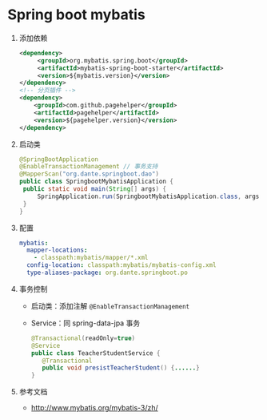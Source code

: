 # Spring boot mybatis

1. 添加依赖

   ```xml
   <dependency>
     	<groupId>org.mybatis.spring.boot</groupId>
     	<artifactId>mybatis-spring-boot-starter</artifactId>
     	<version>${mybatis.version}</version>
   </dependency>
   <!-- 分页插件 -->
   <dependency>
       <groupId>com.github.pagehelper</groupId>
       <artifactId>pagehelper</artifactId>
       <version>${pagehelper.version}</version>
   </dependency>
   ```

2. 启动类

   ```java
   @SpringBootApplication
   @EnableTransactionManagement	// 事务支持
   @MapperScan("org.dante.springboot.dao")
   public class SpringbootMybatisApplication {
   	public static void main(String[] args) {
   		SpringApplication.run(SpringbootMybatisApplication.class, args);
   	}
   }
   ```

3. 配置

   ```yaml
   mybatis:
     mapper-locations:
       - classpath:mybatis/mapper/*.xml
     config-location: classpath:mybatis/mybatis-config.xml
     type-aliases-package: org.dante.springboot.po
   ```

4. 事务控制

   - 启动类：添加注解 `@EnableTransactionManagement`

   - Service：同 spring-data-jpa 事务

     ```java
     @Transactional(readOnly=true)
     @Service
     public class TeacherStudentService {
     	@Transactional
     	public void presistTeacherStudent() {......}
     }
     ```

5. 参考文档

   - http://www.mybatis.org/mybatis-3/zh/